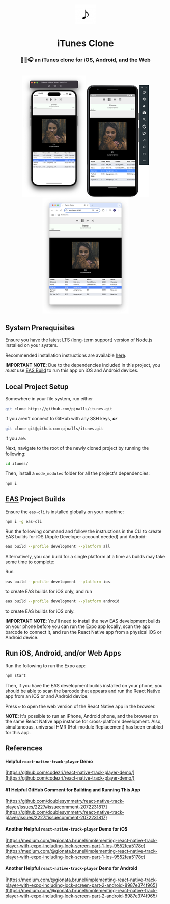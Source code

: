 <div align="center">
  <img alt="icon" src="./assets/itunes.avif" width="64">
</div>

<h1 align="center"> 
  iTunes Clone
</h1>

<h3 align="center">
  🍎🎵🎧 an iTunes clone for iOS, Android, and the Web
</h3>

<br/>

<div align="center">
  <img alt="iPhone demo image" src="./assets/preview/ios.avif" width="200px">
  <img alt="Android-phone demo image" src="./assets/preview/android.avif" width="195px">
  <img alt="Web demo image" src="./assets/preview/desktop.avif" width="270px">
</div>

## System Prerequisites

Ensure you have the latest LTS (long-term support) version of [Node.js](https://nodejs.org/) installed on your system.

Recommended installation instructions are available [here](https://nodejs.org/en/download/package-manager).

**IMPORTANT NOTE**: Due to the dependencies included in this project, you _must_ use [EAS Build](https://docs.expo.dev/build/introduction/) to run this app on iOS and Android devices.

## Local Project Setup

Somewhere in your file system, run either

```bash
git clone https://github.com/pjnalls/itunes.git
```

if you aren't connect to GitHub with any SSH keys, **_or_**

```bash
git clone git@github.com:pjnalls/itunes.git
```

if you are.

Next, navigate to the root of the newly cloned project by running the following:

```bash
cd itunes/
```

Then, install a `node_modules` folder for all the project's dependencies:

```bash
npm i
```

## [EAS](https://docs.expo.dev/build/introduction/) Project Builds

Ensure the `eas-cli` is installed globally on your machine:

```bash
npm i -g eas-cli
```

Run the following command and follow the instructions in the CLI to create EAS builds for iOS (Apple Developer account needed) and Android:

```bash
eas build --profile development --platform all
```

Alternatively, you can build for a single platform at a time as builds may take some time to complete:

Run

```bash
eas build --profile development --platform ios
```

to create EAS builds for iOS only, and run

```bash
eas build --profile development --platform android
```

to create EAS builds for iOS only.

**IMPORTANT NOTE**: You'll need to install the new EAS development builds on your phone before you can run the Expo app locally, scan the app barcode to connect it, and run the React Native app from a physical iOS or Android device.

## Run iOS, Android, and/or Web Apps

Run the following to run the Expo app:

```bash
npm start
```

Then, if you have the EAS development builds installed on your phone, you should be able to scan the barcode that appears and run the React Native app from an iOS or and Android device.

Press `w` to open the web version of the React Native app in the browser.

**NOTE**: It's possible to run an iPhone, Android phone, and the browser on the same React Native app instance for cross-platform development. Also, simultaneous, universal HMR (Hot-module Replacement) has been enabled for this app.

## References

#### Helpful `react-native-track-player` Demo

[https://github.com/codezri/react-native-track-player-demo/](https://github.com/codezri/react-native-track-player-demo/)

#### #1 Helpful GitHub Comment for Building and Running This App

[https://github.com/doublesymmetry/react-native-track-player/issues/2227#issuecomment-2072231817](https://github.com/doublesymmetry/react-native-track-player/issues/2227#issuecomment-2072231817)

#### Another Helpful `react-native-track-player` Demo for iOS

[https://medium.com/@gionata.brunel/implementing-react-native-track-player-with-expo-including-lock-screen-part-1-ios-9552fea5178c](https://medium.com/@gionata.brunel/implementing-react-native-track-player-with-expo-including-lock-screen-part-1-ios-9552fea5178c)

#### Another Helpful `react-native-track-player` Demo for Android

[https://medium.com/@gionata.brunel/implementing-react-native-track-player-with-expo-including-lock-screen-part-2-android-8987e374f965](https://medium.com/@gionata.brunel/implementing-react-native-track-player-with-expo-including-lock-screen-part-2-android-8987e374f965)

